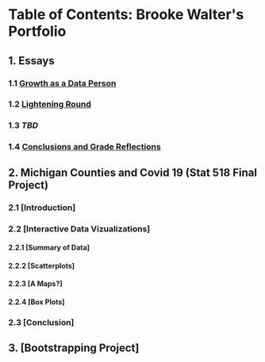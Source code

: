 # Table of Contents: Brooke Walter's Portfolio

## 1.	Essays
### 1.1 [Growth as a Data Person](https://github.com/BrookemWalters/BrookemWalters-Portfolio/blob/main/Essays/Growth%20As%20A%20Data%20Person.md#growth-as-a-data-person) 
### 1.2 [Lightening Round](https://github.com/BrookemWalters/BrookemWalters-Portfolio/blob/main/Essays/Lightening%20Round.md#lightening-round)
### 1.3 *TBD* 
### 1.4 [Conclusions and Grade Reflections](https://github.com/BrookemWalters/BrookemWalters-Portfolio/blob/main/Essays/Conclusion%20%26%20Grade%20Reflections.md#conclusion--grade-reflections)

## 2. Michigan Counties and Covid 19 (Stat 518 Final Project)
### 2.1 [Introduction]
### 2.2 [Interactive Data Vizualizations]
#### 2.2.1 [Summary of Data]
#### 2.2.2 [Scatterplots]
#### 2.2.3 [A Maps?]
#### 2.2.4 [Box Plots]
### 2.3 [Conclusion]

## 3. [Bootstrapping Project]

